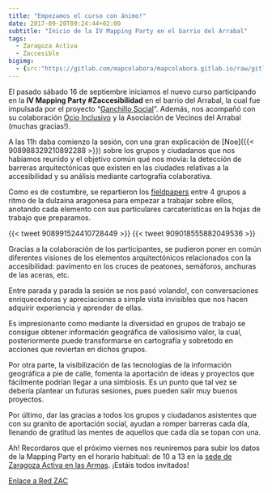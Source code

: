 ```yaml
---
title: "Empezamos el curso con ánimo!"
date: 2017-09-20T09:24:44+02:00
subtitle: "Inicio de la IV Mapping Party en el barrio del Arrabal"
tags:
  - Zaragoza Activa
  - Zaccesible
bigimg:
  - {src:"https://gitlab.com/mapcolabora/mapcolabora.gitlab.io/raw/gitlab/static/img/proyectos/zaccesible/cruce.jpg", desc: "Por donde sentimos, caminamos. Fuente: M. Sevilla (CC-SA)"}
---
```

El pasado sábado 16 de septiembre iniciamos el nuevo curso participando en la **IV Mapping Party #Zaccesibilidad** en el barrio del Arrabal, la cual fue impulsada por el proyecto “[Ganchillo Social](https://elganchillosocial.wordpress.com/)”.
Además, nos acompañó con su colaboración [Ocio Inclusivo](https://ocioinclusivoarrabal.wordpress.com/) y la Asociación de Vecinos del Arrabal (muchas gracias!).

A las 11h daba comienzo la sesión, con una gran explicación de [Noe]({{< 908988329210892288 >}}) sobre los grupos y ciudadanos que nos habíamos reunido y el objetivo común qué nos movía: la detección de barreras arquitectónicas que existen en las ciudades relativas a la accesibilidad y su análisis mediante cartografía colaborativa.

Como es de costumbre, se repartieron los [fieldpapers](http://fieldpapers.org/) entre 4 grupos a ritmo de la dulzaina aragonesa para empezar a trabajar sobre ellos, anotando cada elemento con sus particulares carcaterísticas en la hojas de trabajo que preparamos.

{{< tweet 908991524410728449 >}}
{{< tweet 909018555882049536 >}}

Gracias a la colaboración de los participantes, se pudieron poner en común diferentes visiones de los elementos arquitectónicos relacionados con la accesibilidad: pavimento en los cruces de peatones, semáforos, anchuras de las aceras, etc.

Entre parada y parada la sesión se nos pasó volando!, con conversaciones enriquecedoras y apreciaciones a simple vista invisibles que nos hacen adquirir experiencia y aprender de ellas.

Es impresionante como mediante la diversidad en grupos de trabajo se consigue obtener información geográfica de valiosísimo valor, la cual, posteriormente puede transformarse en cartografía y sobretodo en acciones que reviertan en dichos grupos.

Por otra parte, la visibilización de las tecnologías de la información geográfica a pie de calle, fomenta la aportación de ideas y proyectos que fácilmente podrían llegar a una simbiosis. Es un punto que tal vez se debería plantear un futuras sesiones, pues pueden salir muy buenos proyectos.

Por último, dar las gracias a todos los grupos y ciudadanos asistentes que con su granito de aportación social, ayudan a romper barreras cada día, llenando de gratitud las mentes de aquellos que cada día se topan con una.

Ah! Recordaros que el próximo viernes nos reuniremos para subir los datos de la Mapping Party en el horario habitual: de 10 a 13 en la [sede de Zaragoza Activa en las Armas](http://www.openstreetmap.org/node/2353638893). ¡Estáis todos invitados!

[Enlace a Red ZAC](https://www.zaragoza.es/zac/events/41942;jsessionid=5651e421351058aaa74f222d2f38b56ccd3484da96d156d2297688218346c0b6.e34LaxmMchmNe34Lch0PchiSax90)